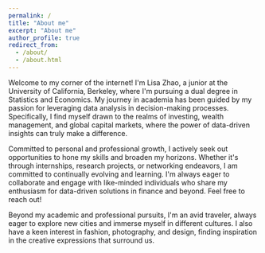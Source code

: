 ```yaml
---
permalink: /
title: "About me"
excerpt: "About me"
author_profile: true
redirect_from: 
  - /about/
  - /about.html
---
```

Welcome to my corner of the internet! I'm Lisa Zhao, a junior at the University of California, Berkeley, where I'm pursuing a dual degree in Statistics and Economics. My journey in academia has been guided by my passion for leveraging data analysis in decision-making processes. Specifically, I find myself drawn to the realms of investing, wealth management, and global capital markets, where the power of data-driven insights can truly make a difference.

Committed to personal and professional growth, I actively seek out opportunities to hone my skills and broaden my horizons. Whether it's through internships, research projects, or networking endeavors, I am committed to continually evolving and learning. I'm always eager to collaborate and engage with like-minded individuals who share my enthusiasm for data-driven solutions in finance and beyond. Feel free to reach out!

Beyond my academic and professional pursuits, I'm an avid traveler, always eager to explore new cities and immerse myself in different cultures. I also have a keen interest in fashion, photography, and design, finding inspiration in the creative expressions that surround us.